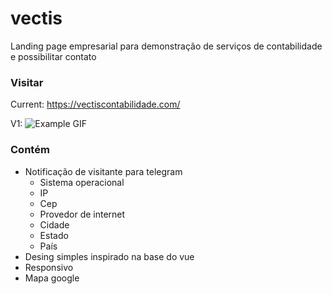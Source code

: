 # vectis

Landing page empresarial para demonstração de serviços de contabilidade e possibilitar contato

### Visitar
Current: https://vectiscontabilidade.com/

V1:
![Example GIF](public\screem-recorder.gif)


### Contém
- Notificação de visitante para telegram
  - Sistema operacional
  - IP
  - Cep
  - Provedor de internet
  - Cidade
  - Estado
  - País
- Desing simples inspirado na base do vue
- Responsivo
- Mapa google
